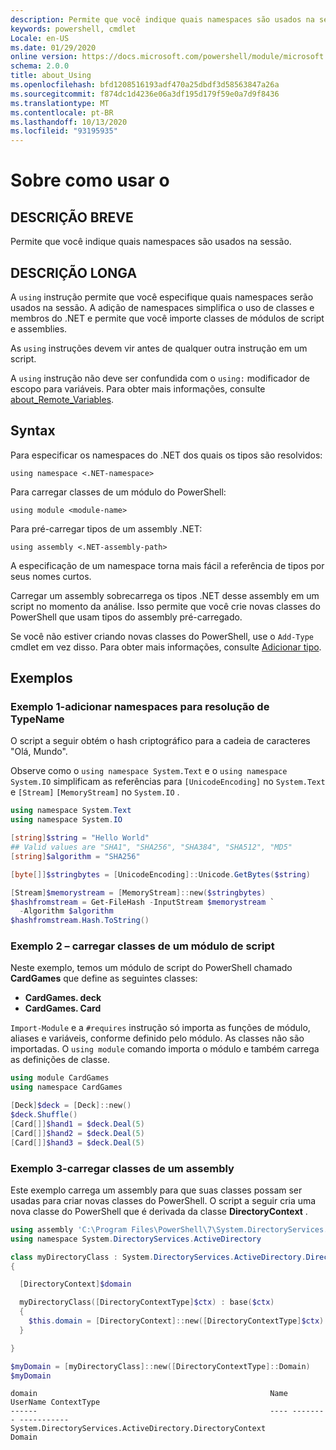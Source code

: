 ```yaml
---
description: Permite que você indique quais namespaces são usados na sessão.
keywords: powershell, cmdlet
Locale: en-US
ms.date: 01/29/2020
online version: https://docs.microsoft.com/powershell/module/microsoft.powershell.core/about/about_using?view=powershell-7&WT.mc_id=ps-gethelp
schema: 2.0.0
title: about_Using
ms.openlocfilehash: bfd1208516193adf470a25dbdf3d58563847a26a
ms.sourcegitcommit: f874dc1d4236e06a3df195d179f59e0a7d9f8436
ms.translationtype: MT
ms.contentlocale: pt-BR
ms.lasthandoff: 10/13/2020
ms.locfileid: "93195935"
---
```

# <a name="about-using"></a>Sobre como usar o

## <a name="short-description"></a>DESCRIÇÃO BREVE
Permite que você indique quais namespaces são usados na sessão.

## <a name="long-description"></a>DESCRIÇÃO LONGA

A `using` instrução permite que você especifique quais namespaces serão usados na sessão. A adição de namespaces simplifica o uso de classes e membros do .NET e permite que você importe classes de módulos de script e assemblies.

As `using` instruções devem vir antes de qualquer outra instrução em um script.

A `using` instrução não deve ser confundida com o `using:` modificador de escopo para variáveis. Para obter mais informações, consulte [about_Remote_Variables](about_Remote_Variables.md).

## <a name="syntax"></a>Syntax

Para especificar os namespaces do .NET dos quais os tipos são resolvidos:

```
using namespace <.NET-namespace>
```

Para carregar classes de um módulo do PowerShell:

```
using module <module-name>
```

Para pré-carregar tipos de um assembly .NET:

```
using assembly <.NET-assembly-path>
```

A especificação de um namespace torna mais fácil a referência de tipos por seus nomes curtos.

Carregar um assembly sobrecarrega os tipos .NET desse assembly em um script no momento da análise. Isso permite que você crie novas classes do PowerShell que usam tipos do assembly pré-carregado.

Se você não estiver criando novas classes do PowerShell, use o `Add-Type` cmdlet em vez disso. Para obter mais informações, consulte [Adicionar tipo](xref:Microsoft.PowerShell.Utility.Add-Type).

## <a name="examples"></a>Exemplos

### <a name="example-1---add-namespaces-for-typename-resolution"></a>Exemplo 1-adicionar namespaces para resolução de TypeName

O script a seguir obtém o hash criptográfico para a cadeia de caracteres "Olá, Mundo".

Observe como o `using namespace System.Text` e o `using namespace System.IO` simplificam as referências para `[UnicodeEncoding]` no `System.Text` e `[Stream]` `[MemoryStream]` no `System.IO` .

```powershell
using namespace System.Text
using namespace System.IO

[string]$string = "Hello World"
## Valid values are "SHA1", "SHA256", "SHA384", "SHA512", "MD5"
[string]$algorithm = "SHA256"

[byte[]]$stringbytes = [UnicodeEncoding]::Unicode.GetBytes($string)

[Stream]$memorystream = [MemoryStream]::new($stringbytes)
$hashfromstream = Get-FileHash -InputStream $memorystream `
  -Algorithm $algorithm
$hashfromstream.Hash.ToString()
```

### <a name="example-2---load-classes-from-a-script-module"></a>Exemplo 2 – carregar classes de um módulo de script

Neste exemplo, temos um módulo de script do PowerShell chamado **CardGames** que define as seguintes classes:

- **CardGames. deck**
- **CardGames. Card**

`Import-Module` e a `#requires` instrução só importa as funções de módulo, aliases e variáveis, conforme definido pelo módulo. As classes não são importadas. O `using module` comando importa o módulo e também carrega as definições de classe.

```powershell
using module CardGames
using namespace CardGames

[Deck]$deck = [Deck]::new()
$deck.Shuffle()
[Card[]]$hand1 = $deck.Deal(5)
[Card[]]$hand2 = $deck.Deal(5)
[Card[]]$hand3 = $deck.Deal(5)
```

### <a name="example-3---load-classes-from-an-assembly"></a>Exemplo 3-carregar classes de um assembly

Este exemplo carrega um assembly para que suas classes possam ser usadas para criar novas classes do PowerShell. O script a seguir cria uma nova classe do PowerShell que é derivada da classe **DirectoryContext** .

```powershell
using assembly 'C:\Program Files\PowerShell\7\System.DirectoryServices.dll'
using namespace System.DirectoryServices.ActiveDirectory

class myDirectoryClass : System.DirectoryServices.ActiveDirectory.DirectoryContext
{

  [DirectoryContext]$domain

  myDirectoryClass([DirectoryContextType]$ctx) : base($ctx)
  {
    $this.domain = [DirectoryContext]::new([DirectoryContextType]$ctx)
  }

}

$myDomain = [myDirectoryClass]::new([DirectoryContextType]::Domain)
$myDomain
```

```Output
domain                                                    Name UserName ContextType
------                                                    ---- -------- -----------
System.DirectoryServices.ActiveDirectory.DirectoryContext                    Domain
```
